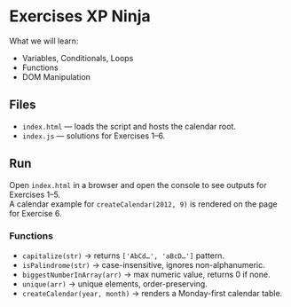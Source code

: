 # Exercises XP Ninja

What we will learn:
- Variables, Conditionals, Loops
- Functions
- DOM Manipulation

## Files
- `index.html` — loads the script and hosts the calendar root.
- `index.js` — solutions for Exercises 1–6.

## Run
Open `index.html` in a browser and open the console to see outputs for Exercises 1–5.  
A calendar example for `createCalendar(2012, 9)` is rendered on the page for Exercise 6.

### Functions
- `capitalize(str)` → returns `['AbCd…', 'aBcD…']` pattern.
- `isPalindrome(str)` → case-insensitive, ignores non-alphanumeric.
- `biggestNumberInArray(arr)` → max numeric value, returns 0 if none.
- `unique(arr)` → unique elements, order-preserving.
- `createCalendar(year, month)` → renders a Monday-first calendar table.
